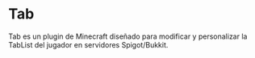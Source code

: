 # Tab
Tab es un plugin de Minecraft diseñado para modificar y personalizar la TabList del jugador en servidores Spigot/Bukkit.
